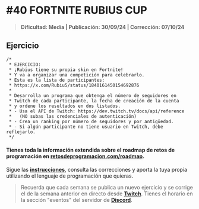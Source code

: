 # #40 FORTNITE RUBIUS CUP
> #### Dificultad: Media | Publicación: 30/09/24 | Corrección: 07/10/24

## Ejercicio

```
/*
 * EJERCICIO:
 * ¡Rubius tiene su propia skin en Fortnite!
 * Y va a organizar una competición para celebrarlo.
 * Esta es la lista de participantes:
 * https://x.com/Rubiu5/status/1840161450154692876
 *
 * Desarrolla un programa que obtenga el número de seguidores en
 * Twitch de cada participante, la fecha de creación de la cuenta 
 * y ordene los resultados en dos listados.
 * - Usa el API de Twitch: https://dev.twitch.tv/docs/api/reference
 *   (NO subas las credenciales de autenticación)
 * - Crea un ranking por número de seguidores y por antigüedad.
 * - Si algún participante no tiene usuario en Twitch, debe reflejarlo.
 */
```
#### Tienes toda la información extendida sobre el roadmap de retos de programación en **[retosdeprogramacion.com/roadmap](https://retosdeprogramacion.com/roadmap)**.

Sigue las **[instrucciones](../../README.md)**, consulta las correcciones y aporta la tuya propia utilizando el lenguaje de programación que quieras.

> Recuerda que cada semana se publica un nuevo ejercicio y se corrige el de la semana anterior en directo desde **[Twitch](https://twitch.tv/mouredev)**. Tienes el horario en la sección "eventos" del servidor de **[Discord](https://discord.gg/mouredev)**.